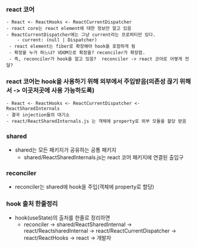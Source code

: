 ### react 코어
	- React <- ReactHooks <- ReactCurrentDispatcher
	- react core는 react element에 대한 정보만 알고 있음
	- ReactCurrentDispatcher에는 그냥 current라는 프로퍼티만 있다.
		- current: (null | Dispatcher)
	 - react element는 fiber로 확장해야 hook을 포함하게 됨
	 - 확장을 누가 하느냐? VDOM으로 확장을? reconciler가 확장함. 
	 - 즉, reconciler가 hook을 알고 있음?  reconciler -> react 코어로 어떻게 전달?

### react 코어는 hook을 사용하기 위해 외부에서 주입받음(의존성 끊기 위해서 -> 이곳저곳에 사용 가능하도록)
	- React <- ReactHooks <- ReactCurrentDispatcher <- ReactSharedInternals
	- 결국 injection들의 대기소
	- react/ReactSharedInternals.js 는 객체에 property로 외부 모듈을 할당 받음

### shared
- shared는 모든 패키지가 공유하는 공통 패키지
	- shared/ReactSharedInternals.js는 react 코어 패키지에 연결된 출입구

### reconciler
- reconciler는 shared에 hook을 주입(객체에 property로 할당)


### hook 출처 한줄정리
- hook(useState)의 출처를 한줄로 정리하면
	- reconciler -> shared/ReactSharedInternal -> react/ReactsharedInternal -> react/ReactCurrentDispatcher -> react/ReactHooks -> react -> 개발자

